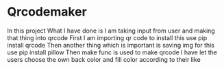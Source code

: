 # Qrcodemaker
 In this project What I have done is I am taking input from user and making that thing into qrcode 
 First I am importing qr code to install this use pip install qrcode 
 Then another thing which is important is saving img for this use pip install pillow 
 Then make func is used to make qrcode 
I have let the users choose the own back color and fill color according to their like 
